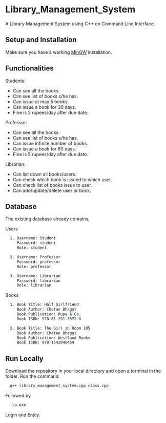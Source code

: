 # Library_Management_System
A Library Management System using C++ on Command Line Interface.

## Setup and Installation

Make sure you have a working [MinGW](https://www.mingw-w64.org/) installation.

## Functionalities

Students:
* Can see all the books.
* Can see list of books s/he has.
* Can issue at max 5 books.
* Can issue a book for 30 days.
* Fine is 2 rupees/day after due date.

Professor:
* Can see all the books.
* Can see list of books s/he has.
* Can issue infinite number of books.
* Can issue a book for 60 days.
* Fine is 5 rupees/day after due date.

Librarian:
* Can list down all books/users.
* Can check which book is issued to which user.
* Can check list of books issue to user.
* Can add/update/delete user or book.

## Database

The existing database already contains,

Users

```bash
  1. Username: Student
     Password: student
     Role: student
```
```bash
  2. Username: Professor
     Password: professor
     Role: professor
```
```bash
  3. Username: Librarian
     Password: librarian
     Role: librarian
```

Books

```bash
  1. Book Title: Half Girlfriend
     Book Author: Chetan Bhagat
     Book Publication: Rupa & Co.
     Book ISBN: 978-81-291-3572-8
```
```bash
  2. Book Title: The Girl in Room 105
     Book Author: Chetan Bhagat
     Book Publication: Westland Books
     Book ISBN: 978-1542040464
```

## Run Locally

Download the repository in your local directory and open a terminal in the folder. Run the command 

```bash
  g++ library_management_system.cpp class.cpp
```

Followed by

```bash
  .\a.exe
```
Login and Enjoy.
